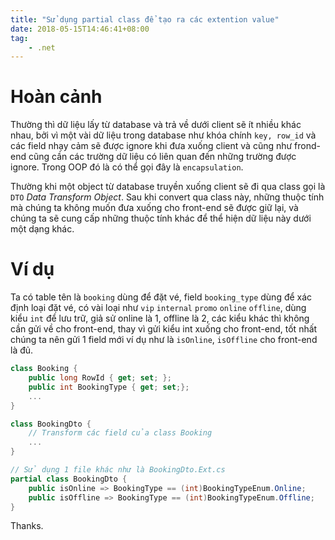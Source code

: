 ```yaml
---
title: "Sử dụng partial class để tạo ra các extention value"
date: 2018-05-15T14:46:41+08:00
tag: 
    - .net
---
```


# Hoàn cảnh

Thường thì dữ liệu lấy từ database và trả về dưới client sẽ ít nhiều khác nhau, bởi vì một vài dữ liệu trong database như khóa chính `key, row_id` và các field nhạy cảm sẽ được ignore khi đưa xuống client và cũng như frond-end cũng cần các trường dữ liệu có liên quan đến những trường được ignore. Trong OOP đó là có thể gọi đây là `encapsulation`.

Thường khi một object từ database truyền xuống client sẽ đi qua class gọi là `DTO` *Data Transform Object*. Sau khi convert qua class này, những thuộc tính mà chúng ta không muốn đưa xuống cho front-end sẽ được giữ lại, và chúng ta sẽ cung cấp những thuộc tính khác để thể hiện dữ liệu này dưới một dạng khác.

# Ví dụ
Ta có table tên là `booking` dùng để đặt vé, field `booking_type` dùng để xác định loại đặt vé, có vài loại như `vip` `internal` `promo` `online` `offline`, dùng kiểu `int` để lưu trữ, giả sử online là 1, offline là 2, các kiểu khác thì không cần gửi về cho front-end, thay vì gửi kiểu int xuống cho front-end, tốt nhất chúng ta nên gửi 1 field mới ví dụ như là `isOnline`, `isOffline` cho front-end là đủ.
``` csharp
class Booking {
    public long RowId { get; set; };
    public int BookingType { get; set;};
    ...
}

class BookingDto {
    // Transform các field của class Booking
    ...
}

// Sử dụng 1 file khác như là BookingDto.Ext.cs
partial class BookingDto {
    public isOnline => BookingType == (int)BookingTypeEnum.Online;
    public isOffline => BookingType == (int)BookingTypeEnum.Offline;
}
```

Thanks.

